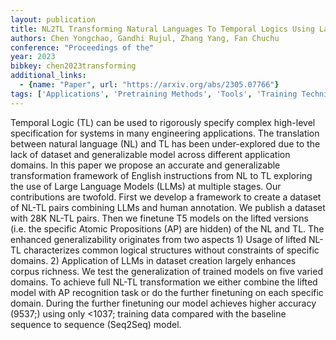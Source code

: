 ```yaml
---
layout: publication
title: NL2TL Transforming Natural Languages To Temporal Logics Using Large Language Models
authors: Chen Yongchao, Gandhi Rujul, Zhang Yang, Fan Chuchu
conference: "Proceedings of the"
year: 2023
bibkey: chen2023transforming
additional_links:
  - {name: "Paper", url: "https://arxiv.org/abs/2305.07766"}
tags: ['Applications', 'Pretraining Methods', 'Tools', 'Training Techniques']
---
```

Temporal Logic (TL) can be used to rigorously specify complex high-level specification for systems in many engineering applications. The translation between natural language (NL) and TL has been under-explored due to the lack of dataset and generalizable model across different application domains. In this paper we propose an accurate and generalizable transformation framework of English instructions from NL to TL exploring the use of Large Language Models (LLMs) at multiple stages. Our contributions are twofold. First we develop a framework to create a dataset of NL-TL pairs combining LLMs and human annotation. We publish a dataset with 28K NL-TL pairs. Then we finetune T5 models on the lifted versions (i.e. the specific Atomic Propositions (AP) are hidden) of the NL and TL. The enhanced generalizability originates from two aspects 1) Usage of lifted NL-TL characterizes common logical structures without constraints of specific domains. 2) Application of LLMs in dataset creation largely enhances corpus richness. We test the generalization of trained models on five varied domains. To achieve full NL-TL transformation we either combine the lifted model with AP recognition task or do the further finetuning on each specific domain. During the further finetuning our model achieves higher accuracy (9537;) using only <1037; training data compared with the baseline sequence to sequence (Seq2Seq) model.
